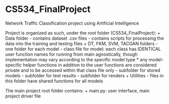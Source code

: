 # CS534_FinalProject
Network Traffic Classification project using Artificial Intelligence

Project is organized as such, under the root folder (CS534_FinalProject):
    + Data folder
        - contains dataset .csv files 
        - contains scripts for processing the data into the training and testing files
    + DT, FKM, SVM, TACGAN folders
        - one folder for each model
        - class file for model: each class has IDENTICAL user function names for running from main agnostically, though implementation may vary according to the specific model type
            * any model-specific helper functions in addition to the user functions are considered private and to be accessed within that class file only
        - subfolder for stored models
        - subfolder for test results
        - subfolder for renders 
    + Utilities
        - files in this folder have shared functions for all models
    
The main project root folder contains:
    + main.py: user interface, main project driver file